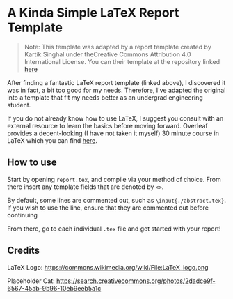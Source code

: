 # A Kinda Simple LaTeX Report Template

>Note: This template was adapted by a report template created by Kartik Singhal under theCreative Commons Attribution 4.0 International License. You can their template at the repository linked [here](https://github.com/googol-lab/latex-project-report-template)

After finding a fantastic LaTeX report template (linked above), I discovered it was in fact, a bit too good for my needs. Therefore, I've adapted the original into a template that fit my needs better as an undergrad engineering student. 

If you do not already know how to use LaTeX, I suggest you consult with an external resource to learn the basics before moving forward. Overleaf provides a decent-looking (I have not taken it myself) 30 minute course in LaTeX which you can find [here](https://www.overleaf.com/learn/latex/Learn_LaTeX_in_30_minutes).

## How to use
Start by opening ``report.tex``, and compile via your method of choice. From there insert any template fields that are denoted by ``<>``.

By default, some lines are commented out, such as ``\input{./abstract.tex}``. If you wish to use the line, ensure that they are commented out before continuing

From there, go to each individual ``.tex`` file and get started with your report!

## Credits
LaTeX Logo: https://commons.wikimedia.org/wiki/File:LaTeX_logo.png

Placeholder Cat: https://search.creativecommons.org/photos/2dadce9f-6567-45ab-9b96-10eb9eeb5a1c